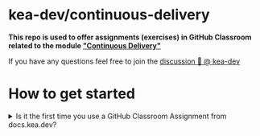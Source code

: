 # kea-dev/continuous-delivery

**This repo is used to offer assignments (exercises) in GitHub Classroom related to the module ["Continuous Delivery"](https://docs.kea.dev/posts/continuous-delivery/)**

If you have any questions feel free to join the [discussion 💬 @ kea-dev](https://github.com/orgs/kea-dev/discussions)

# How to get started

<details><summary>Is it the first time you use a GitHub Classroom Assignment from docs.kea.dev?</summary>

---
Have a peek at hints and ground rules on [GitHub Classroom Assignments](https://docs.kea.dev/posts/github-classroom/)

---
</summary>

After you have acceptet the assignment in GitHub Classroom, you will need to initialize it by importing the issues from the template.

- Open a GitHub CodeSpace 
- From the terminal run (from the repository root):
  ```
  .github/template/cpissues.sh
  ```

The command will create a series of issues in your own repo - simply get cracking at 'em - work those issues!


&nbsp;&nbsp;&nbsp;&nbsp;________________________<br/>
&nbsp;&nbsp;&nbsp;&nbsp;_February 2023_<br/>
&nbsp;&nbsp;&nbsp;&nbsp;_Lars Kruse - [@lakruzz](https://github.com/lakruzz)_
